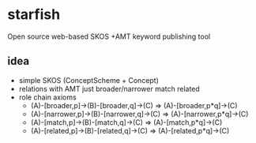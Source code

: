 # starfish
Open source web-based SKOS +AMT keyword publishing tool

## idea

* simple SKOS (ConceptScheme + Concept)
* relations with AMT just broader/narrower match related
* role chain axioms
  * (A)-[broader,p]->(B)-[broader,q]->(C) => (A)-[broader,p*q]->(C)
  * (A)-[narrower,p]->(B)-[narrower,q]->(C) => (A)-[narrower,p*q]->(C)
  * (A)-[match,p]->(B)-[match,q]->(C) => (A)-[match,p*q]->(C)
  * (A)-[related,p]->(B)-[related,q]->(C) => (A)-[related,p*q]->(C)
